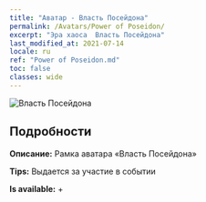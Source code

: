 ```yaml
---
title: "Аватар - Власть Посейдона"
permalink: /Avatars/Power of Poseidon/
excerpt: "Эра хаоса  Власть Посейдона"
last_modified_at: 2021-07-14
locale: ru
ref: "Power of Poseidon.md"
toc: false
classes: wide
---
```

 ![Власть Посейдона](/images/a/avatarFrame_82.png)

## Подробности

 **Описание:** Рамка аватара «Власть Посейдона» 

 **Tips:** Выдается за участие в событии 

 **Is available:**  + 

